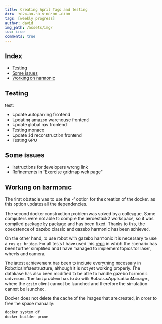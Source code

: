```yaml
---
title: Creating April Tags and testing
date: 2024-09-30 9:00:00 +0100
tags: [weekly progress]
author: david
img_path: /assets/img/
toc: true
comments: true
---
```


## Index

- [Testing](#testing)
- [Some issues](#some_issues)
- [Working on harmonic](#working-on-harmonic)


## Testing
test:
- Update autoparking frontend
- Updating amazon warehouse frontend
- Update global nav frontend
- Testing monaco
- Update 3d reconstruction frontend
- Testing GPU

## Some issues

- Instructions for developers wrong link
- Refinements in "Exercise gridmap web page"

## Working on harmonic


The first obstacle was to use the -f option for the creation of the docker, as this option updates all the dependencies.

The second docker construction problem was solved by a colleague. Some computers were not able to compile the aeroestack2 workspace, so it was compiled package by package and has been fixed.
Thanks to this, the coexistence of gazebo classic and gazebo harmonic has been achieved.

On the other hand, to use robot with gazebo harmonic it is necessary to use a `ros_gz_bridge`. For all tests I have used this [repo](https://github.com/dduro2020/harmonic_demo) in which the scenario has been further simplified and I have managed to implement topics for laser, wheels and camera.

The latest achievement has been to include everything necessary in RoboticsInfraestructure, although it is not yet working properly. The database has also been modified to be able to handle gazebo harmonic universes.
The last problem has to do with RoboticsApplicationManager, where the `gzsim` client cannot be launched and therefore the simulation cannot be launched.


Docker does not delete the cache of the images that are created, in order to free the space manually:
```bash
docker system df
docker builder prune
```